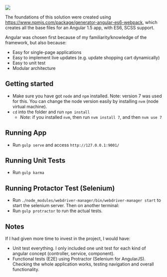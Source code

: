 
![](https://pasteboard.co/GOio4wD.png)

The foundations of this solution were created using https://www.npmjs.com/package/generator-angular-es6-webpack, which creates all the base files for an Angular 1.5 app, with ES6, SCSS support.

Angular was chosen first because of my familiarity/knowledge of the framework, but also because:
 - Easy for single-page applications
 - Easy to implement live updates (e.g. update shopping cart dynamically)
 - Easy to unit test
 - Modular architecture

## Getting started
 - Make sure you have got `node` and `npm` installed. Note: version 7 was used for this. You can change the node version easily by installing `nvm` (node virtual machine).
 - `cd` into the folder and run `npm install`
   - *Note:* if you installed `nvm`, then run `nvm install 7`, and then `nvm use 7`

## Running App
 - Run `gulp serve` and access `http://127.0.0.1:9001/`

## Running Unit Tests
 - Run `gulp karma`

## Running Protactor Test (Selenium)
 - Run `./node_modules/webdriver-manager/bin/webdriver-manager start` to start the selenium server. Then on another terminal:
 - Run `gulp protractor` to run the actual tests.

## Notes
If I had given more time to invest in the project, I would have:
 - Unit test everything. I only included one unit test for each kind of angular concept (controller, service, component).
 - Functional tests (E2E) using Protractor (Selenium for AngularJS). Checking the whole application works, testing navigation and overall functionality.
